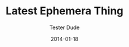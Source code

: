 ---
title: Latest Ephemera Thing
layout: project
date: 2014-01-18
author: Tester Dude
author_link: url
artist: Artist Somebody
artist_link: anotherurl
edition: 13
price: $130
description: Testing using Prose.io to add projects to winterpress
thumbnail: image/broadsides/one/thumb.jpg
available: true
---